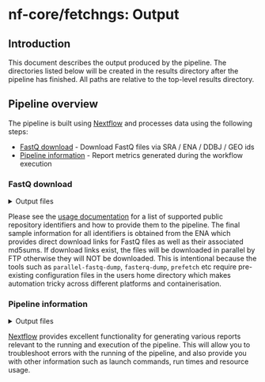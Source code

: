 # nf-core/fetchngs: Output

## Introduction

This document describes the output produced by the pipeline. The directories listed below will be created in the results directory after the pipeline has finished. All paths are relative to the top-level results directory.

## Pipeline overview

The pipeline is built using [Nextflow](https://www.nextflow.io/) and processes data using the following steps:

* [FastQ download](#fastq-download) - Download FastQ files via SRA / ENA / DDBJ / GEO ids
* [Pipeline information](#pipeline-information) - Report metrics generated during the workflow execution

### FastQ download

<details markdown="1">
<summary>Output files</summary>

* `fastq/`
    * `*.fastq.gz`: Paired-end/single-end reads downloaded from the SRA / ENA / DDBJ / GEO.
* `fastq/md5/`
    * `*.md5`: Files containing `md5` sum for FastQ files downloaded from the ENA.
* `samplesheet/`
    * `samplesheet.csv`: Auto-created samplesheet with collated metadata and paths to downloaded FastQ files.
    * `id_mappings.csv`: File with selected fields that can be used to rename samples to more informative names; see [`--sample_mapping_fields`](https://nf-co.re/fetchngs/parameters#sample_mapping_fields) parameter to customise this behaviour.
    * `multiqc_config.yml`: [MultiQC](https://multiqc.info/docs/#bulk-sample-renaming) config file that can be passed to most nf-core pipelines via the `--multiqc_config` parameter for bulk renaming of sample names from database ids; [`--sample_mapping_fields`](https://nf-co.re/fetchngs/parameters#sample_mapping_fields) parameter to customise this behaviour.
* `metadata/`
    * `*.runinfo_ftp.tsv`: Re-formatted metadata file downloaded from the ENA.
    * `*.runinfo.tsv`: Original metadata file downloaded from the ENA.

</details>

Please see the [usage documentation](https://nf-co.re/fetchngs/usage#introduction) for a list of supported public repository identifiers and how to provide them to the pipeline. The final sample information for all identifiers is obtained from the ENA which provides direct download links for FastQ files as well as their associated md5sums. If download links exist, the files will be downloaded in parallel by FTP otherwise they will NOT be downloaded. This is intentional because the tools such as `parallel-fastq-dump`, `fasterq-dump`, `prefetch` etc require pre-existing configuration files in the users home directory which makes automation tricky across different platforms and containerisation.

### Pipeline information

<details markdown="1">
<summary>Output files</summary>

* `pipeline_info/`
    * Reports generated by Nextflow: `execution_report.html`, `execution_timeline.html`, `execution_trace.txt` and `pipeline_dag.dot`/`pipeline_dag.svg`.
    * Reports generated by the pipeline: `pipeline_report.html`, `pipeline_report.txt` and `software_versions.tsv`.

</details>

[Nextflow](https://www.nextflow.io/docs/latest/tracing.html) provides excellent functionality for generating various reports relevant to the running and execution of the pipeline. This will allow you to troubleshoot errors with the running of the pipeline, and also provide you with other information such as launch commands, run times and resource usage.
